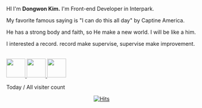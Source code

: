 HI I'm <b>Dongwon Kim.</b> I'm Front-end Developer in Interpark.

My favorite famous saying is "I can do this all day" by Captine America.

He has a strong body and faith, so He make a new world. I will be like a him.

I interested a record. record make supervise, supervise make improvement.

<br>

<div>
  <a href="https://dwblog.netlify.com/" target="_blank">
    <img src="https://image.flaticon.com/icons/png/128/609/609803.png" style="width:50px; height:50px">
  </a>
  <a href="https://github.com/gimdongwon" target="_blank">
    <img src="https://image.flaticon.com/icons/png/128/270/270798.png" style="width:50px; height:50px">
  </a>
  <a href="https://medium.com/@ehddnjs8989" target="_blank">
    <img src="https://image.flaticon.com/icons/png/128/2504/2504925.png" style="width:50px; height:50px">
  </a>
</div>

Today / All visiter count

<div align=center>

[![Hits](https://hits.seeyoufarm.com/api/count/incr/badge.svg?url=https%3A%2F%2Fgithub.com%2Fgimdongwon&count_bg=%2379C83D&title_bg=%23555555&icon=&icon_color=%23E7E7E7&title=hits&edge_flat=false)](https://hits.seeyoufarm.com)

</div>

